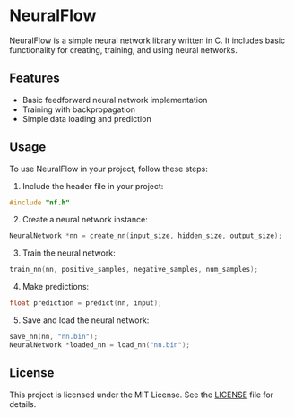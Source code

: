 # NeuralFlow

NeuralFlow is a simple neural network library written in C. It includes basic functionality for creating, training, and using neural networks.

## Features

- Basic feedforward neural network implementation
- Training with backpropagation
- Simple data loading and prediction

## Usage

To use NeuralFlow in your project, follow these steps:

1. Include the header file in your project:
```c
#include "nf.h"
```

2. Create a neural network instance:
```c
NeuralNetwork *nn = create_nn(input_size, hidden_size, output_size);
```

3. Train the neural network:
```c
train_nn(nn, positive_samples, negative_samples, num_samples);
```

4. Make predictions:
```c
float prediction = predict(nn, input);
```

5. Save and load the neural network:
```c
save_nn(nn, "nn.bin");
NeuralNetwork *loaded_nn = load_nn("nn.bin");
```

## License

This project is licensed under the MIT License. See the [LICENSE](LICENSE) file for details.
